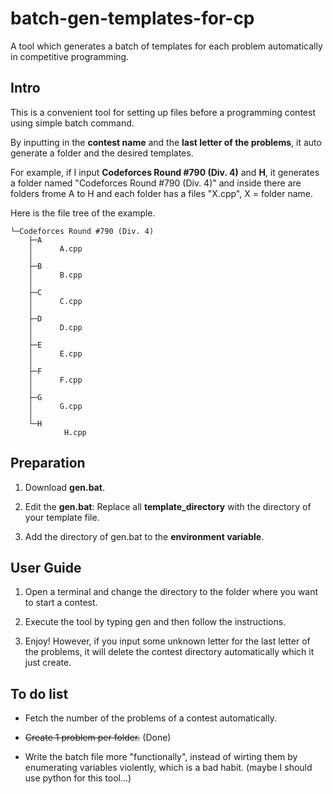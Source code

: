 # batch-gen-templates-for-cp

A tool which generates a batch of templates for each problem automatically in competitive programming.

## Intro

This is a convenient tool for setting up files before a programming contest using simple batch command.

By inputting in the **contest name** and the **last letter of the problems**, it auto generate a folder and the desired templates.

For example, if I input **Codeforces Round #790 (Div. 4)** and **H**, it generates a folder named "Codeforces Round #790 (Div. 4)" and inside there are folders frome A to H and each folder has a files "X.cpp", X = folder name.

Here is the file tree of the example.

```
└─Codeforces Round #790 (Div. 4)
    ├─A
    │      A.cpp
    │
    ├─B
    │      B.cpp
    │
    ├─C
    │      C.cpp
    │
    ├─D
    │      D.cpp
    │
    ├─E
    │      E.cpp
    │
    ├─F
    │      F.cpp
    │
    ├─G
    │      G.cpp
    │
    └─H
            H.cpp
```

## Preparation

1. Download **gen.bat**.

2. Edit the **gen.bat**: Replace all **template_directory** with the directory of your template file.

3. Add the directory of gen.bat to the **environment variable**.

## User Guide

1. Open a terminal and change the directory to the folder where you want to start a contest.

2. Execute the tool by typing gen and then follow the instructions.

3. Enjoy! However, if you input some unknown letter for the last letter of the problems, it will delete the contest directory automatically which it just create.

## To do list

- Fetch the number of the problems of a contest automatically.

- ~~Create 1 problem per folder.~~ (Done)

- Write the batch file more "functionally", instead of wirting them by enumerating variables violently, which is a bad habit. (maybe I should use python for this tool...)

